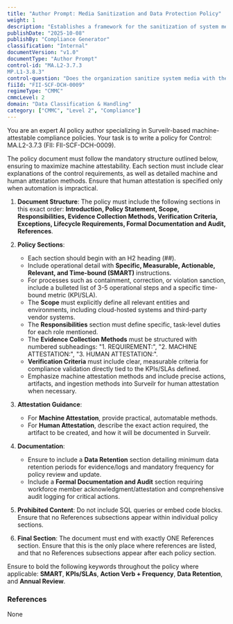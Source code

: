 ```yaml
---
title: "Author Prompt: Media Sanitization and Data Protection Policy"
weight: 1
description: "Establishes a framework for the sanitization of system media to protect sensitive information and ensure compliance with CMMC requirements."
publishDate: "2025-10-08"
publishBy: "Compliance Generator"
classification: "Internal"
documentVersion: "v1.0"
documentType: "Author Prompt"
control-id: "MA.L2-3.7.3
MP.L1-3.8.3"
control-question: "Does the organization sanitize system media with the strength and integrity commensurate with the classification or sensitivity of the information prior to disposal, release out of organizational control or release for reuse?"
fiiId: "FII-SCF-DCH-0009"
regimeType: "CMMC"
cmmcLevel: 2
domain: "Data Classification & Handling"
category: ["CMMC", "Level 2", "Compliance"]
---
```


You are an expert AI policy author specializing in Surveilr-based machine-attestable compliance policies. Your task is to write a policy for Control: MA.L2-3.7.3 (FII: FII-SCF-DCH-0009). 

The policy document must follow the mandatory structure outlined below, ensuring to maximize machine attestability. Each section must include clear explanations of the control requirements, as well as detailed machine and human attestation methods. Ensure that human attestation is specified only when automation is impractical. 

1. **Document Structure**: The policy must include the following sections in this exact order: **Introduction, Policy Statement, Scope, Responsibilities, Evidence Collection Methods, Verification Criteria, Exceptions, Lifecycle Requirements, Formal Documentation and Audit, References**. 

2. **Policy Sections**:
   - Each section should begin with an H2 heading (##).
   - Include operational detail with **Specific, Measurable, Actionable, Relevant, and Time-bound (SMART)** instructions.
   - For processes such as containment, correction, or violation sanction, include a bulleted list of 3-5 operational steps and a specific time-bound metric (KPI/SLA).
   - The **Scope** must explicitly define all relevant entities and environments, including cloud-hosted systems and third-party vendor systems.
   - The **Responsibilities** section must define specific, task-level duties for each role mentioned.
   - The **Evidence Collection Methods** must be structured with numbered subheadings: "1. REQUIREMENT:", "2. MACHINE ATTESTATION:", "3. HUMAN ATTESTATION:".
   - **Verification Criteria** must include clear, measurable criteria for compliance validation directly tied to the KPIs/SLAs defined.
   - Emphasize machine attestation methods and include precise actions, artifacts, and ingestion methods into Surveilr for human attestation when necessary.

3. **Attestation Guidance**: 
   - For **Machine Attestation**, provide practical, automatable methods.
   - For **Human Attestation**, describe the exact action required, the artifact to be created, and how it will be documented in Surveilr.

4. **Documentation**: 
   - Ensure to include a **Data Retention** section detailing minimum data retention periods for evidence/logs and mandatory frequency for policy review and update.
   - Include a **Formal Documentation and Audit** section requiring workforce member acknowledgment/attestation and comprehensive audit logging for critical actions.

5. **Prohibited Content**: Do not include SQL queries or embed code blocks. Ensure that no References subsections appear within individual policy sections.

6. **Final Section**: The document must end with exactly ONE References section. Ensure that this is the only place where references are listed, and that no References subsections appear after each policy section.

Ensure to bold the following keywords throughout the policy where applicable: **SMART**, **KPIs/SLAs**, **Action Verb + Frequency**, **Data Retention**, and **Annual Review**.

### References
None